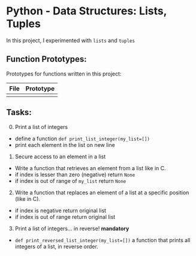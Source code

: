 # Python - Data Structures: Lists, Tuples 

In this project, I experimented with `lists` and `tuples` 


## Function Prototypes:

Prototypes for functions written in this project:

| File                       | Prototype                                                         |
| -------------------------- | ------------------------------------------------------------------|
|              |                                                 |

## Tasks:

0. Print a list of integers 
 * define a function `def print_list_integer(my_list=[])`
 * print each element in the list on new line
1. Secure access to an element in a list 
 * Write a function that retrieves an element from a list like in C.
 * if index is lesser than zero (negative) return `None`
 * if index is out of range of `my_list` return `None`
2. Write a function that replaces an element of a list at a specific position (like in C).
 * if index is negative return original list
 * if index is out of range return original list
3. Print a list of integers... in reverse! **mandatory**
 * `def print_reversed_list_integer(my_list=[])` a function that prints all integers of a list, in reverse order.

